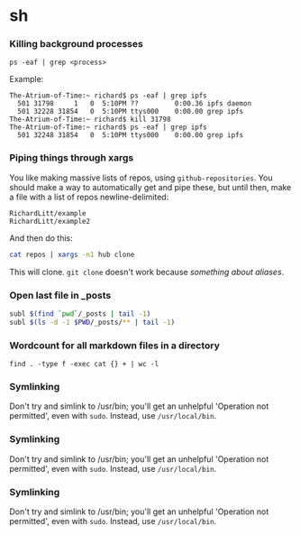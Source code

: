 # sh

### Killing background processes

    ps -eaf | grep <process>

Example:

    The-Atrium-of-Time:~ richard$ ps -eaf | grep ipfs
      501 31798     1   0  5:10PM ??         0:00.36 ipfs daemon
      501 32228 31854   0  5:10PM ttys000    0:00.00 grep ipfs
    The-Atrium-of-Time:~ richard$ kill 31798
    The-Atrium-of-Time:~ richard$ ps -eaf | grep ipfs
      501 32248 31854   0  5:10PM ttys000    0:00.00 grep ipfs

### Piping things through xargs

You like making massive lists of repos, using `github-repositories`. You should make a way to automatically get and pipe these, but until then, make a file with a list of repos newline-delimited:

```
RichardLitt/example
RichardLitt/example2
```

And then do this:

```sh
cat repos | xargs -n1 hub clone
```

This will clone. `git clone` doesn't work because _something about aliases_.

### Open last file in _posts

```sh
subl $(find `pwd`/_posts | tail -1)
subl $(ls -d -1 $PWD/_posts/** | tail -1)
```

### Wordcount for all markdown files in a directory

	find . -type f -exec cat {} + | wc -l

### Symlinking

Don't try and simlink to /usr/bin; you'll get an unhelpful 'Operation not permitted', even with `sudo`. Instead, use `/usr/local/bin`.
### Symlinking

Don't try and simlink to /usr/bin; you'll get an unhelpful 'Operation not permitted', even with `sudo`. Instead, use `/usr/local/bin`.
### Symlinking

Don't try and simlink to /usr/bin; you'll get an unhelpful 'Operation not permitted', even with `sudo`. Instead, use `/usr/local/bin`. 
